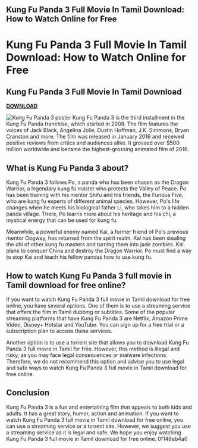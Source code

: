## Kung Fu Panda 3 Full Movie In Tamil Download: How to Watch Online for Free

  
# Kung Fu Panda 3 Full Movie In Tamil Download: How to Watch Online for Free
 
<meta name="description" content="Kung Fu Panda 3 is a 2016 animated comedy film that follows the adventures of Po, a panda who becomes the Dragon Warrior and must face a new enemy. Here is how you can watch Kung Fu Panda 3 full movie in Tamil download for free online.">
 
## Kung Fu Panda 3 Full Movie In Tamil Download


[**DOWNLOAD**](https://www.google.com/url?q=https%3A%2F%2Furlin.us%2F2tM2pn&sa=D&sntz=1&usg=AOvVaw2uUh3Y6-WL6979JxpX91Eg)

 ![Kung Fu Panda 3 poster](kung-fu-panda-3-poster.jpg) 
Kung Fu Panda 3 is the third installment in the Kung Fu Panda franchise, which started in 2008. The film features the voices of Jack Black, Angelina Jolie, Dustin Hoffman, J.K. Simmons, Bryan Cranston and more. The film was released in January 2016 and received positive reviews from critics and audiences alike. It grossed over $500 million worldwide and became the highest-grossing animated film of 2016.
 
## What is Kung Fu Panda 3 about?
 
Kung Fu Panda 3 follows Po, a panda who has been chosen as the Dragon Warrior, a legendary kung fu master who protects the Valley of Peace. Po has been training with his mentor Shifu and his friends, the Furious Five, who are kung fu experts of different animal species. However, Po's life changes when he meets his biological father Li, who takes him to a hidden panda village. There, Po learns more about his heritage and his chi, a mystical energy that can be used for kung fu.
 
Meanwhile, a powerful enemy named Kai, a former friend of Po's previous mentor Oogway, has returned from the spirit realm. Kai has been stealing the chi of other kung fu masters and turning them into jade zombies. Kai plans to conquer China and destroy the Dragon Warrior. Po must find a way to stop Kai and teach his fellow pandas how to use kung fu.
 
## How to watch Kung Fu Panda 3 full movie in Tamil download for free online?
 
If you want to watch Kung Fu Panda 3 full movie in Tamil download for free online, you have several options. One of them is to use a streaming service that offers the film in Tamil dubbing or subtitles. Some of the popular streaming platforms that have Kung Fu Panda 3 are Netflix, Amazon Prime Video, Disney+ Hotstar and YouTube. You can sign up for a free trial or a subscription plan to access these services.
 
Another option is to use a torrent site that allows you to download Kung Fu Panda 3 full movie in Tamil for free. However, this method is illegal and risky, as you may face legal consequences or malware infections. Therefore, we do not recommend this option and advise you to use legal and safe ways to watch Kung Fu Panda 3 full movie in Tamil download for free online.
 
## Conclusion
 
Kung Fu Panda 3 is a fun and entertaining film that appeals to both kids and adults. It has a great story, humor, action and animation. If you want to watch Kung Fu Panda 3 full movie in Tamil download for free online, you can use a streaming service or a torrent site. However, we suggest you use a streaming service as it is legal and safe. We hope you enjoy watching Kung Fu Panda 3 full movie in Tamil download for free online.
 0f148eb4a0
